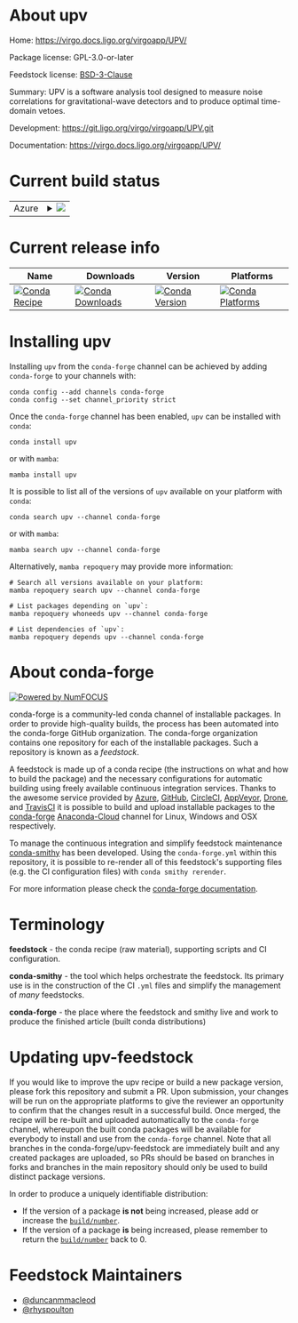 About upv
=========

Home: https://virgo.docs.ligo.org/virgoapp/UPV/

Package license: GPL-3.0-or-later

Feedstock license: [BSD-3-Clause](https://github.com/conda-forge/upv-feedstock/blob/main/LICENSE.txt)

Summary: UPV is a software analysis tool designed to measure noise correlations for gravitational-wave detectors and to produce optimal time-domain vetoes.

Development: https://git.ligo.org/virgo/virgoapp/UPV.git

Documentation: https://virgo.docs.ligo.org/virgoapp/UPV/

Current build status
====================


<table>
    
  <tr>
    <td>Azure</td>
    <td>
      <details>
        <summary>
          <a href="https://dev.azure.com/conda-forge/feedstock-builds/_build/latest?definitionId=15095&branchName=main">
            <img src="https://dev.azure.com/conda-forge/feedstock-builds/_apis/build/status/upv-feedstock?branchName=main">
          </a>
        </summary>
        <table>
          <thead><tr><th>Variant</th><th>Status</th></tr></thead>
          <tbody><tr>
              <td>linux_64</td>
              <td>
                <a href="https://dev.azure.com/conda-forge/feedstock-builds/_build/latest?definitionId=15095&branchName=main">
                  <img src="https://dev.azure.com/conda-forge/feedstock-builds/_apis/build/status/upv-feedstock?branchName=main&jobName=linux&configuration=linux%20linux_64_" alt="variant">
                </a>
              </td>
            </tr><tr>
              <td>osx_64</td>
              <td>
                <a href="https://dev.azure.com/conda-forge/feedstock-builds/_build/latest?definitionId=15095&branchName=main">
                  <img src="https://dev.azure.com/conda-forge/feedstock-builds/_apis/build/status/upv-feedstock?branchName=main&jobName=osx&configuration=osx%20osx_64_" alt="variant">
                </a>
              </td>
            </tr><tr>
              <td>osx_arm64</td>
              <td>
                <a href="https://dev.azure.com/conda-forge/feedstock-builds/_build/latest?definitionId=15095&branchName=main">
                  <img src="https://dev.azure.com/conda-forge/feedstock-builds/_apis/build/status/upv-feedstock?branchName=main&jobName=osx&configuration=osx%20osx_arm64_" alt="variant">
                </a>
              </td>
            </tr>
          </tbody>
        </table>
      </details>
    </td>
  </tr>
</table>

Current release info
====================

| Name | Downloads | Version | Platforms |
| --- | --- | --- | --- |
| [![Conda Recipe](https://img.shields.io/badge/recipe-upv-green.svg)](https://anaconda.org/conda-forge/upv) | [![Conda Downloads](https://img.shields.io/conda/dn/conda-forge/upv.svg)](https://anaconda.org/conda-forge/upv) | [![Conda Version](https://img.shields.io/conda/vn/conda-forge/upv.svg)](https://anaconda.org/conda-forge/upv) | [![Conda Platforms](https://img.shields.io/conda/pn/conda-forge/upv.svg)](https://anaconda.org/conda-forge/upv) |

Installing upv
==============

Installing `upv` from the `conda-forge` channel can be achieved by adding `conda-forge` to your channels with:

```
conda config --add channels conda-forge
conda config --set channel_priority strict
```

Once the `conda-forge` channel has been enabled, `upv` can be installed with `conda`:

```
conda install upv
```

or with `mamba`:

```
mamba install upv
```

It is possible to list all of the versions of `upv` available on your platform with `conda`:

```
conda search upv --channel conda-forge
```

or with `mamba`:

```
mamba search upv --channel conda-forge
```

Alternatively, `mamba repoquery` may provide more information:

```
# Search all versions available on your platform:
mamba repoquery search upv --channel conda-forge

# List packages depending on `upv`:
mamba repoquery whoneeds upv --channel conda-forge

# List dependencies of `upv`:
mamba repoquery depends upv --channel conda-forge
```


About conda-forge
=================

[![Powered by
NumFOCUS](https://img.shields.io/badge/powered%20by-NumFOCUS-orange.svg?style=flat&colorA=E1523D&colorB=007D8A)](https://numfocus.org)

conda-forge is a community-led conda channel of installable packages.
In order to provide high-quality builds, the process has been automated into the
conda-forge GitHub organization. The conda-forge organization contains one repository
for each of the installable packages. Such a repository is known as a *feedstock*.

A feedstock is made up of a conda recipe (the instructions on what and how to build
the package) and the necessary configurations for automatic building using freely
available continuous integration services. Thanks to the awesome service provided by
[Azure](https://azure.microsoft.com/en-us/services/devops/), [GitHub](https://github.com/),
[CircleCI](https://circleci.com/), [AppVeyor](https://www.appveyor.com/),
[Drone](https://cloud.drone.io/welcome), and [TravisCI](https://travis-ci.com/)
it is possible to build and upload installable packages to the
[conda-forge](https://anaconda.org/conda-forge) [Anaconda-Cloud](https://anaconda.org/)
channel for Linux, Windows and OSX respectively.

To manage the continuous integration and simplify feedstock maintenance
[conda-smithy](https://github.com/conda-forge/conda-smithy) has been developed.
Using the ``conda-forge.yml`` within this repository, it is possible to re-render all of
this feedstock's supporting files (e.g. the CI configuration files) with ``conda smithy rerender``.

For more information please check the [conda-forge documentation](https://conda-forge.org/docs/).

Terminology
===========

**feedstock** - the conda recipe (raw material), supporting scripts and CI configuration.

**conda-smithy** - the tool which helps orchestrate the feedstock.
                   Its primary use is in the construction of the CI ``.yml`` files
                   and simplify the management of *many* feedstocks.

**conda-forge** - the place where the feedstock and smithy live and work to
                  produce the finished article (built conda distributions)


Updating upv-feedstock
======================

If you would like to improve the upv recipe or build a new
package version, please fork this repository and submit a PR. Upon submission,
your changes will be run on the appropriate platforms to give the reviewer an
opportunity to confirm that the changes result in a successful build. Once
merged, the recipe will be re-built and uploaded automatically to the
`conda-forge` channel, whereupon the built conda packages will be available for
everybody to install and use from the `conda-forge` channel.
Note that all branches in the conda-forge/upv-feedstock are
immediately built and any created packages are uploaded, so PRs should be based
on branches in forks and branches in the main repository should only be used to
build distinct package versions.

In order to produce a uniquely identifiable distribution:
 * If the version of a package **is not** being increased, please add or increase
   the [``build/number``](https://docs.conda.io/projects/conda-build/en/latest/resources/define-metadata.html#build-number-and-string).
 * If the version of a package **is** being increased, please remember to return
   the [``build/number``](https://docs.conda.io/projects/conda-build/en/latest/resources/define-metadata.html#build-number-and-string)
   back to 0.

Feedstock Maintainers
=====================

* [@duncanmmacleod](https://github.com/duncanmmacleod/)
* [@rhyspoulton](https://github.com/rhyspoulton/)

